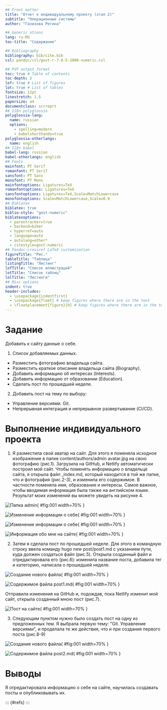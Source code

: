 ```yaml
---
## Front matter
title: "Отчет к индивидуальному проекту (этап 2)"
subtitle: "Операционные системы"
author: "Газизова Регина"

## Generic otions
lang: ru-RU
toc-title: "Содержание"

## Bibliography
bibliography: bib/cite.bib
csl: pandoc/csl/gost-r-7-0-5-2008-numeric.csl

## Pdf output format
toc: true # Table of contents
toc-depth: 2
lof: true # List of figures
lot: true # List of tables
fontsize: 12pt
linestretch: 1.5
papersize: a4
documentclass: scrreprt
## I18n polyglossia
polyglossia-lang:
  name: russian
  options:
	- spelling=modern
	- babelshorthands=true
polyglossia-otherlangs:
  name: english
## I18n babel
babel-lang: russian
babel-otherlangs: english
## Fonts
mainfont: PT Serif
romanfont: PT Serif
sansfont: PT Sans
monofont: PT Mono
mainfontoptions: Ligatures=TeX
romanfontoptions: Ligatures=TeX
sansfontoptions: Ligatures=TeX,Scale=MatchLowercase
monofontoptions: Scale=MatchLowercase,Scale=0.9
## Biblatex
biblatex: true
biblio-style: "gost-numeric"
biblatexoptions:
  - parentracker=true
  - backend=biber
  - hyperref=auto
  - language=auto
  - autolang=other*
  - citestyle=gost-numeric
## Pandoc-crossref LaTeX customization
figureTitle: "Рис."
tableTitle: "Таблица"
listingTitle: "Листинг"
lofTitle: "Список иллюстраций"
lotTitle: "Список таблиц"
lolTitle: "Листинги"
## Misc options
indent: true
header-includes:
  - \usepackage{indentfirst}
  - \usepackage{float} # keep figures where there are in the text
  - \floatplacement{figure}{H} # keep figures where there are in the text
---
```


# Задание

Добавить к сайту данные о себе.

1. Список добавляемых данных.
  - Разместить фотографию владельца сайта.
  - Разместить краткое описание владельца сайта (Biography).
  - Добавить информацию об интересах (Interests).
  - Добавить информацию от образовании (Education).
  - Сделать пост по прошедшей неделе.
2. Добавить пост на тему по выбору:
  - Управление версиями. Git.
  - Непрерывная интеграция и непрерывное развертывание (CI/CD).

# Выполнение индивидуального проекта

1. Я разместила свой аватар на сайт. Для этого я поменяла исходное изображение в папке content/authors/admin avatar.jpg на свою фотографию (рис.1). Загрузила на GitHub, и Netlify автоматически построил мой сайт.
Чтобы поменять информацию о владельце сайта, я открыла файл _index.md, который находится в той же папке, что и фотография (рис.2-3), и изменила его содержимое. В частности поменяла имя, образование и интересы. Самое важное, чтобы вводимая информация была также на английском языке. 
Результат моих изменений вы можете увидеть на рисунке 4.

![Папка admin](image/1.png){ #fig:001 width=70% }

![Изменение информации о себе](image/4.png){ #fig:001 width=70% }

![Изменение информации о себе](image/5.png){ #fig:001 width=70% }

![Информация обо мне на сайте](image/10.png){ #fig:001 width=70% }

2. Затем я сделала пост по прошедшей неделе. Для этого в командную строку ввела команду hugo new post/post1.md с указанием пути, куда должен создаться файл (рис.5). Открыла созданный файл и отредактировала его (рис.6): изменила название поста, добавила тег и категорию, написала о прошедшей неделе.

![Создание нового файла](image/2.png){ #fig:001 width=70% }

![Содержимое файла post1.md](image/3.png){ #fig:001 width=70% }

Отправила изменения на GitHub и, подождав, пока Netlify изменит мой сайт, открыла созданный мною пост (рис.7).

![Пост на сайте](image/6.png){ #fig:001 width=70% }

3. Следующим пунктом нужно было создать пост на одну из предложенных тем. Я выбрала первую тему: "Git. Управление версиями", и проделала те же действия, что и при создания первого поста (рис.8-9)

![Создание нового файла](image/8.png){ #fig:001 width=70% }

![Содержимое файла post2.md](image/7.png){ #fig:001 width=70% }



# Выводы

Я отредактировала информацию о себе на сайте, научилась создавать посты и опубликовывать их.


::: {#refs}
:::

